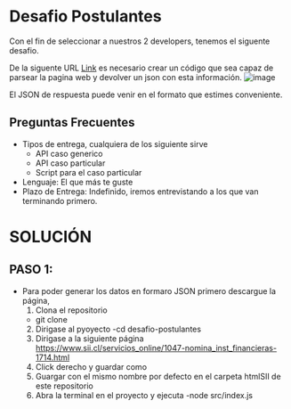 # Desafio Postulantes

Con el fin de seleccionar a nuestros 2 developers, tenemos el siguente desafio.

De la siguente URL [Link](https://www.sii.cl/servicios_online/1047-nomina_inst_financieras-1714.html) es necesario crear un código que sea capaz de parsear la pagina web y devolver un json con esta información.
![image](https://user-images.githubusercontent.com/3030497/164536276-9eb79d10-4fb0-4943-a15f-2536a8586330.png)

El JSON de respuesta puede venir en el formato que estimes conveniente.

## Preguntas Frecuentes

- Tipos de entrega, cualquiera de los siguiente sirve
  - API caso generico
  - API caso particular
  - Script para el caso particular
- Lenguaje: El que más te guste
- Plazo de Entrega: Indefinido, iremos entrevistando a los que van terminando primero.

# SOLUCIÓN
## PASO 1:
- Para poder generar los datos en formaro JSON primero descargue la página, 
  1. Clona el repositorio 
  - git clone 
  2. Dirigase al pyoyecto
  -cd desafio-postulantes
  3. Dirigase a la siguiente página https://www.sii.cl/servicios_online/1047-nomina_inst_financieras-1714.html
  4. Click derecho y guardar como 
  5. Guargar con el mismo nombre por defecto en el carpeta htmlSII de este repositorio
  6. Abra la terminal en el proyecto y ejecuta
  -node src/index.js
  
